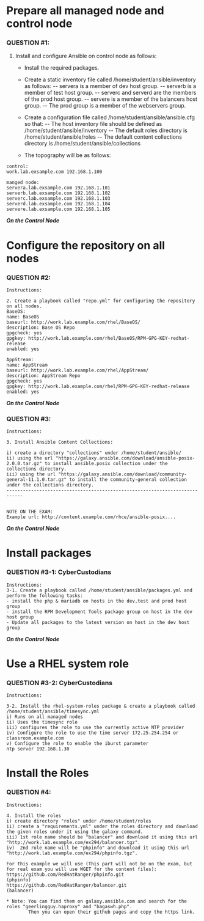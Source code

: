 # Prepare all managed node and control node
### QUESTION #1:
1. Install and configure Ansible on control node as follows:

   * Install the required packages.
   * Create a static inventory file called /home/student/ansible/inventory as follows:
          -- servera is a member of dev host group.
          -- serverb is a member of test host group.
          -- serverc and serverd are the members of the prod host group.
          -- servere is a member of the balancers host group.
          -- The prod group is a member of the webservers group.

   * Create a configuration file called /home/student/ansible/ansible.cfg so that:
          -- The host inventory file should be defined as /home/student/ansible/inventory
          -- The default roles directory is /home/student/ansible/roles
          -- The default content collections directory is /home/student/ansible/collections

   * The topography will be as follows:
```
control:
work.lab.exsample.com 192.168.1.100

manged node:
servera.lab.exsample.com 192.168.1.101
serverb.lab.exsample.com 192.168.1.102
serverc.lab.exsample.com 192.168.1.103
serverd.lab.exsample.com 192.168.1.104
servere.lab.exsample.com 192.168.1.105
```
***On the Control Node***

# Configure the repository on all nodes
### QUESTION #2:
```
Instructions:

2. Create a playbook called "repo.yml" for configuring the repository on all nodes.
BaseOS:
name: BaseOS
baseurl: http://work.lab.example.com/rhel/BaseOS/
description: Base OS Repo
gpgcheck: yes
gpgkey: http://work.lab.example.com/rhel/BaseOS/RPM-GPG-KEY-redhat-release
enabled: yes

AppStream:
name: AppStream
baseurl: http://work.lab.example.com/rhel/AppStream/
description: AppStream Repo
gpgcheck: yes
gpgkey: http://work.lab.example.com/rhel/RPM-GPG-KEY-redhat-release
enabled: yes
```
***On the Control Node***

### QUESTION #3:
```
Instructions:

3. Install Ansible Content Collections:

i) create a directory "collections" under /home/student/ansible/
ii) using the url "https://galaxy.ansible.com/download/ansible-posix-2.0.0.tar.gz" to install ansible.posix collection under the collections directory.
iii) using the url "https://galaxy.ansible.com/download/community-general-11.1.0.tar.gz" to install the community-general collection under the collections directory.
----------------------------------------------------------------------------


NOTE ON THE EXAM:
Example url: http://content.example.com/rhce/ansible-posix....
```
***On the Control Node***

# Install packages
### QUESTION #3-1: CyberCustodians
```
Instructions:
3-1. Create a playbook called /home/student/ansible/packages.yml and perform the following tasks:
- install the php & mariadb on hosts in the dev,test and prod host group
- install the RPM Development Tools package group on host in the dev host group
- Update all packages to the latest version on host in the dev host group
```

***On the Control Node***

# Use a RHEL system role
### QUESTION #3-2: CyberCustodians
```
Instructions:

3-2. Install the rhel-system-roles package & create a playbook called /home/student/ansible/timesync.yml
i) Runs on all managed nodes
ii) Uses the timesync role
iii) configures the role to use the currently active NTP provider
iv) Configure the role to use the time server 172.25.254.254 or classroom.example.com
v) Configure the role to enable the iburst parameter
ntp server 192.168.1.30

```

# Install the Roles
### QUESTION #4:
```
Instructions:

4. Install the roles
i) create directory "roles" under /home/student/roles
ii) create a "requirements.yml" under the roles directory and download the given roles under it using the galaxy command.
iii) 1st role name should be "balancer" and download it using this url "http://work.lab.example.com/ex294/balancer.tgz".
iv)  2nd role name will be "phpinfo" and download it using this url "http://work.lab.example.com/ex294/phpinfo.tgz".

For this example we will use (This part will not be on the exam, but for real exam you will use WGET for the content files):
https://github.com/RedHatRanger/phpinfo.git                        (phpinfo)
https://github.com/RedHatRanger/balancer.git                       (balancer)

* Note: You can find them on galaxy.ansible.com and search for the roles "geerlingguy.haproxy" and "bagaswh.php".
        Then you can open their github pages and copy the https link.
```

